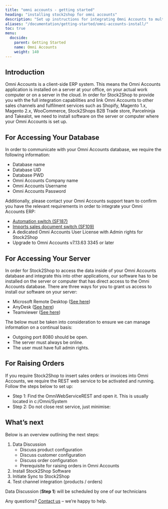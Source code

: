 ```yaml
---
title: "omni accounts - getting started"
heading: "installing stock2shop for omni accounts"
description: "Set up instructions for integrating Omni Accounts to multiple systems, such as Magento, Shopify, WooCommerce and your B2B trade store. Step by step instructions from Stock2Shop on how to integrate your applications for maximum efficiency. Find out more!"
aliases: "/documentation/getting-started/omni-accounts-install/"
toc: true
menu:
  docside:
    parent: Getting Started
    name: Omni Accounts
    weight: 140
---
```


## Introduction

Omni Accounts is a client-side ERP system. This means the Omni Accounts application is installed on a server at your office, on your actual work computer or on a server in the cloud. In order for Stock2Shop to provide you with the full integration capabilities and link Omni Accounts to other sales channels and fulfilment services such as Shopify, Magento 1.x, Magento 2.x, WooCommerce, Stock2Shops B2B Trade store, Parcelninja and Takealot, we need to install software on the server or computer where your Omni Accounts is set up.

## For Accessing Your Database

In order to communicate with your Omni Accounts database, we require the following information:

*   Database name
*   Database UID
*   Database PWD
*   Omni Accounts Company name
*   Omni Accounts Username
*   Omni Accounts Password

Additionally, please contact your Omni Accounts support team to confirm you have the relevant requirements in order to integrate your Omni Accounts ERP:

*   [Automation switch (SF187)](https://www.omniaccounts.co.za/switch/omni-automation)
*   [Imports sales document switch (SF109)](https://www.omniaccounts.co.za/switch/import-sales-documents)
*   A dedicated Omni Accounts User License with Admin rights for Stock2Shop
*   Upgrade to Omni Accounts v7.13.63 3345 or later

## For Accessing Your Server

In order for Stock2Shop to access the data inside of your Omni Accounts database and integrate this into other applications, our software has to be installed on the server or computer that has direct access to the Omni Accounts database. There are three ways for you to grant us access to install our software on your server:

*   Microsoft Remote Desktop ([See here](https://support.microsoft.com/en-za/help/17463/windows-7-connect-to-another-computer-remote-desktop-connection))
*   AnyDesk ([See here](https://anydesk.com/en/downloads/))
*   Teamviewer ([See here](https://www.teamviewer.com/en/))

The below must be taken into consideration to ensure we can manage information on a continual basis:

*   Outgoing port 8080 should be open.
*   The server must always be online.
*   The user must have full admin rights.

## For Raising Orders

If you require Stock2Shop to insert sales orders or invoices into Omni Accounts, we require the REST web service to be activated and running. Follow the steps below to set up:

*   Step 1: Find the OmniWebServiceREST and open it. This is usually located in c:/Omni/System
*   Step 2: Do not close rest service, just minimise:

## What’s next

Below is an overview outlining the next steps:

1.  Data Discussion
    *   Discuss product configuration
    *   Discuss customer configuration
    *   Discuss order configuration
    *   Prerequisite for raising orders in Omni Accounts
2.  Install Stock2Shop Software
3.  Initiate Sync to Stock2Shop
4.  Test channel integration (products / orders)

Data Discussion (**Step 1**) will be scheduled by one of our technicians

Any questions? [Contact us](https://www.stock2shop.com/contact-us/) – we’re happy to help.